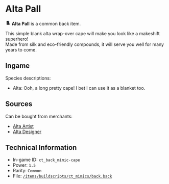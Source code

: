 # Alta Pall

<img src="https://raw.githubusercontent.com/Ceterai/Enternia/main/items/armors/alta/tier6/ceterai/legwear/icon.png" alt="Alta Pall icon" loading="lazy" height="16px" width="auto" /> **Alta Pall** is a common back item.

This simple blank alta wrap-over cape will make you look like a makeshift superhero!  
Made from silk and eco-friendly compounds, it will serve you well for many years to come.

## Ingame

Species descriptions:

- Alta: Ooh, a long pretty cape! I bet I can use it as a blanket too.

## Sources

Can be bought from merchants:

- [Alta Artist](https://ceterai.github.io/MyEnternia/Wiki/AltaArtist)
- [Alta Designer](https://ceterai.github.io/MyEnternia/Wiki/AltaDesigner)

## Technical Information

- In-game ID: `ct_back_mimic-cape`
- Power: `1.5`
- Rarity: `Common`
- File: [`/items/buildscripts/ct_mimics/back.back`](https://github.com/Ceterai/Enternia/blob/main/items/buildscripts/ct_mimics/back.back)
